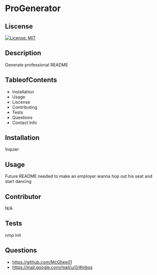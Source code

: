 # ProGenerator

  ## Liscense
   [![License: MIT](https://img.shields.io/badge/License-MIT-purple.svg)](https://opensource.org/licenses/MIT)

  ## Description
   Generate professional README

  ## TableofContents
   * Installation
   * Usage
   * Liscense
   * Contributing
   * Tests
   * Questions
   * Contact Info 
   
  ## Installation
   Inquier

  ## Usage
   Future README needed to make an employer wanna hop out his seat and start dancing

  ## Contributor
   N/A

  ## Tests
   nmp init

   ## Questions
  * https://github.com/McGhee01
  * https://mail.google.com/mail/u/0/#inbox



